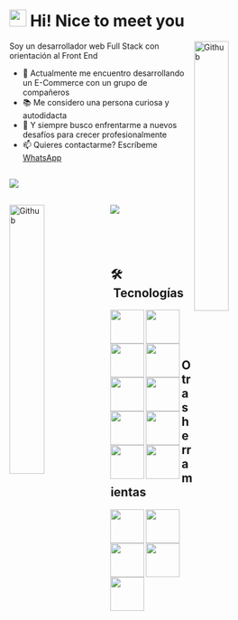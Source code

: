 ### <h1><img src="https://emojis.slackmojis.com/emojis/images/1531849430/4246/blob-sunglasses.gif?1531849430" width="30"/> Hi! Nice to meet you

<img width="35%" align="right" alt="Github" src="https://user-images.githubusercontent.com/24864482/111586408-c8dd8a80-878e-11eb-94c8-483e2962a667.gif" />

Soy un desarrollador web Full Stack con orientación al Front End

- 🔭 Actualmente me encuentro desarrollando un E-Commerce con un grupo de compañeros
- 📚 Me considero una persona curiosa y autodidacta
- 👯 Y siempre busco enfrentarme a nuevos desafíos para crecer profesionalmente
- 📫 Quieres contactarme? Escríbeme [WhatsApp](https://wa.me/5493492587791)
##

  <img align="center" src="https://github-readme-stats.vercel.app/api?username=lauty95&theme=chartreuse-dark&show_icons=true" />

##


  <div style="align: center;">
    <img align="rigth" src="https://github-readme-stats.vercel.app/api/top-langs/?username=lauty95&theme=chartreuse-dark&layout=compact" />
    <img width="35%" align="left" alt="Github" src="https://c.tenor.com/UttC4AITYR4AAAAd/full-stack-developer.gif" />
  </div>

##
  
  <br />
  <br />

## 🛠 &nbsp;Tecnologías
  
  <img width="60px" align="left" src="https://cdn.jsdelivr.net/gh/devicons/devicon/icons/bootstrap/bootstrap-plain-wordmark.svg" />

  <img width="60px" align="left" src="https://cdn.jsdelivr.net/gh/devicons/devicon/icons/css3/css3-plain-wordmark.svg" />
  
  <img width="60px" align="left" src="https://cdn.jsdelivr.net/gh/devicons/devicon/icons/html5/html5-plain-wordmark.svg" />
  
  <img width="60px" align="left" src="https://cdn.jsdelivr.net/gh/devicons/devicon/icons/javascript/javascript-plain.svg" />
  
  <img width="60px" align="left" src="https://cdn.jsdelivr.net/gh/devicons/devicon/icons/npm/npm-original-wordmark.svg" />

  <img width="60px" align="left" src="https://cdn.jsdelivr.net/gh/devicons/devicon/icons/nodejs/nodejs-plain.svg" />
  
  <img width="60px" align="left" src="https://cdn.jsdelivr.net/gh/devicons/devicon/icons/postgresql/postgresql-plain-wordmark.svg" />
  
  <img width="60px" align="left" src="https://cdn.jsdelivr.net/gh/devicons/devicon/icons/react/react-original-wordmark.svg" />

  <img width="60px" align="left" src="https://cdn.jsdelivr.net/gh/devicons/devicon/icons/redux/redux-original.svg" />

  <img width="60px" align="left" src="https://cdn.jsdelivr.net/gh/devicons/devicon/icons/sequelize/sequelize-plain-wordmark.svg" />
  
  <br />
  
  ###
  
  <br />
  
  ## Otras herramientas
  
  <img width="60px" align="left" src="https://cdn.jsdelivr.net/gh/devicons/devicon/icons/slack/slack-original.svg" />
  
  <img width="60px" align="left" src="https://cdn.jsdelivr.net/gh/devicons/devicon/icons/visualstudio/visualstudio-plain-wordmark.svg" />

  <img width="60px" align="left" src="https://cdn.jsdelivr.net/gh/devicons/devicon/icons/github/github-original.svg" />

  <img width="60px" align="left" src="https://cdn.jsdelivr.net/gh/devicons/devicon/icons/heroku/heroku-plain-wordmark.svg" />

  <img width="60px" align="left" src="https://cdn.jsdelivr.net/gh/devicons/devicon/icons/linkedin/linkedin-original-wordmark.svg" />

  
  


